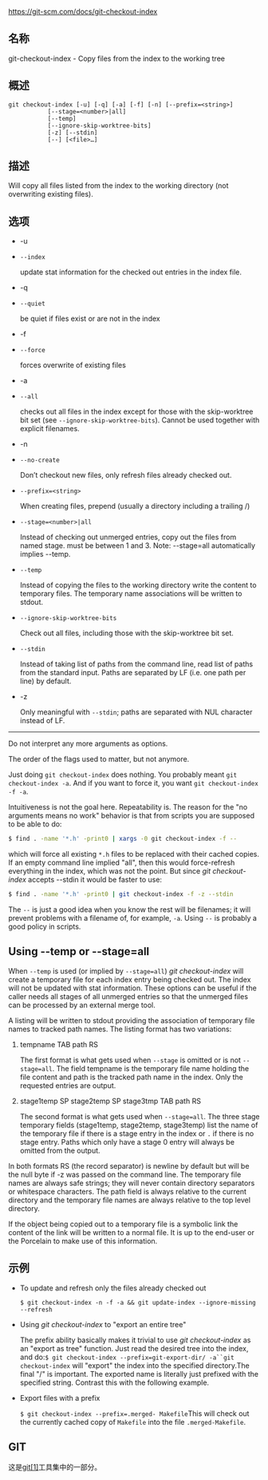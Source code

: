 https://git-scm.com/docs/git-checkout-index

## 名称

git-checkout-index - Copy files from the index to the working tree

## 概述

```
git checkout-index [-u] [-q] [-a] [-f] [-n] [--prefix=<string>]
		   [--stage=<number>|all]
		   [--temp]
		   [--ignore-skip-worktree-bits]
		   [-z] [--stdin]
		   [--] [<file>…]
```

## 描述

Will copy all files listed from the index to the working directory (not overwriting existing files).

## 选项

- -u

- `--index`

  update stat information for the checked out entries in the index file.

- -q

- `--quiet`

  be quiet if files exist or are not in the index

- -f

- `--force`

  forces overwrite of existing files

- -a

- `--all`

  checks out all files in the index except for those with the skip-worktree bit set (see `--ignore-skip-worktree-bits`). Cannot be used together with explicit filenames.

- -n

- `--no-create`

  Don’t checkout new files, only refresh files already checked out.

- `--prefix=<string>`

  When creating files, prepend <string> (usually a directory including a trailing /)

- `--stage=<number>|all`

  Instead of checking out unmerged entries, copy out the files from named stage. <number> must be between 1 and 3. Note: --stage=all automatically implies --temp.

- `--temp`

  Instead of copying the files to the working directory write the content to temporary files. The temporary name associations will be written to stdout.

- `--ignore-skip-worktree-bits`

  Check out all files, including those with the skip-worktree bit set.

- `--stdin`

  Instead of taking list of paths from the command line, read list of paths from the standard input. Paths are separated by LF (i.e. one path per line) by default.

- -z

  Only meaningful with `--stdin`; paths are separated with NUL character instead of LF.

- --

  Do not interpret any more arguments as options.

The order of the flags used to matter, but not anymore.

Just doing `git checkout-index` does nothing. You probably meant `git checkout-index -a`. And if you want to force it, you want `git checkout-index -f -a`.

Intuitiveness is not the goal here. Repeatability is. The reason for the "no arguments means no work" behavior is that from scripts you are supposed to be able to do:

``` bash
$ find . -name '*.h' -print0 | xargs -0 git checkout-index -f --
```

which will force all existing `*.h` files to be replaced with their cached copies. If an empty command line implied "all", then this would force-refresh everything in the index, which was not the point. But since *git checkout-index* accepts --stdin it would be faster to use:

``` bash
$ find . -name '*.h' -print0 | git checkout-index -f -z --stdin
```

The `--` is just a good idea when you know the rest will be filenames; it will prevent problems with a filename of, for example, `-a`. Using `--` is probably a good policy in scripts.

## Using --temp or --stage=all

When `--temp` is used (or implied by `--stage=all`) *git checkout-index* will create a temporary file for each index entry being checked out. The index will not be updated with stat information. These options can be useful if the caller needs all stages of all unmerged entries so that the unmerged files can be processed by an external merge tool.

A listing will be written to stdout providing the association of temporary file names to tracked path names. The listing format has two variations:

1. tempname TAB path RS

   The first format is what gets used when `--stage` is omitted or is not `--stage=all`. The field tempname is the temporary file name holding the file content and path is the tracked path name in the index. Only the requested entries are output.

2. stage1temp SP stage2temp SP stage3tmp TAB path RS

   The second format is what gets used when `--stage=all`. The three stage temporary fields (stage1temp, stage2temp, stage3temp) list the name of the temporary file if there is a stage entry in the index or `.` if there is no stage entry. Paths which only have a stage 0 entry will always be omitted from the output.

In both formats RS (the record separator) is newline by default but will be the null byte if -z was passed on the command line. The temporary file names are always safe strings; they will never contain directory separators or whitespace characters. The path field is always relative to the current directory and the temporary file names are always relative to the top level directory.

If the object being copied out to a temporary file is a symbolic link the content of the link will be written to a normal file. It is up to the end-user or the Porcelain to make use of this information.

## 示例

- To update and refresh only the files already checked out

  `$ git checkout-index -n -f -a && git update-index --ignore-missing --refresh`

- Using *git checkout-index* to "export an entire tree"

  The prefix ability basically makes it trivial to use *git checkout-index* as an "export as tree" function. Just read the desired tree into the index, and do:`$ git checkout-index --prefix=git-export-dir/ -a``git checkout-index` will "export" the index into the specified directory.The final "/" is important. The exported name is literally just prefixed with the specified string. Contrast this with the following example.

- Export files with a prefix

  `$ git checkout-index --prefix=.merged- Makefile`This will check out the currently cached copy of `Makefile` into the file `.merged-Makefile`.

## GIT

  这是[git[1]](../../Git)工具集中的一部分。